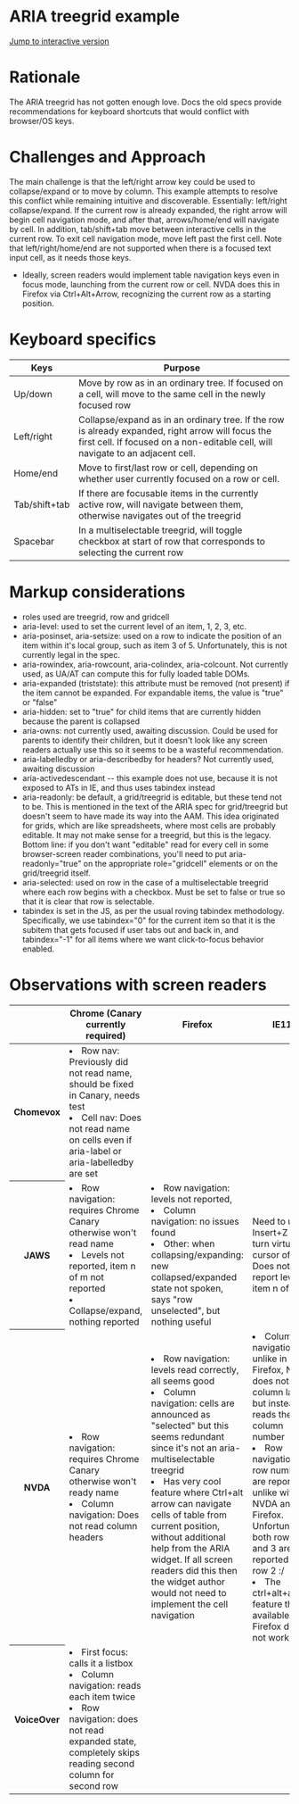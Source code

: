 # ARIA treegrid example

[Jump to interactive version](https://cdn.rawgit.com/aleventhal/treegrid-tab-active-cells/0.1.8/treegrid.html)

# Rationale

The ARIA treegrid has not gotten enough love. Docs the old specs provide recommendations for keyboard shortcuts that would conflict with browser/OS keys.

# Challenges and Approach

The main challenge is that the left/right arrow key could be used to collapse/expand or to move by column. This example attempts to resolve this conflict while remaining intuitive and discoverable. Essentially: left/right collapse/expand. If the current row is already expanded, the right arrow will begin cell navigation mode, and after that, arrows/home/end will navigate by cell. In addition, tab/shift+tab move between interactive cells in the current row. To exit cell navigation mode, move left past the first cell. Note that left/right/home/end are not supported when there is a focused text input cell, as it needs those keys.

* Ideally, screen readers would implement table navigation keys even in focus mode, launching from the current row or cell. NVDA does this in Firefox via Ctrl+Alt+Arrow, recognizing the current row as a starting position.

# Keyboard specifics
<table>
<thead>
<tr>
<th>Keys</th>
<th>Purpose</th>
</tr>
</thead>
<tbody>
  <tr>
    <td>Up/down</td>
    <td>Move by row as in an ordinary tree. If focused on a cell, will move
    to the same cell in the newly focused row</td>
  </tr>
  <tr>
    <td>Left/right</td>
    <td>Collapse/expand as in an ordinary tree. If the row is already expanded, right arrow will focus the first cell. If focused on a non-editable cell, will navigate to an adjacent cell.</td>
  </tr>
  <tr>
    <td>Home/end</td>
    <td>Move to first/last row or cell, depending on whether user currently focused on a row or cell.</td>
  </tr>
  <tr>
    <td>Tab/shift+tab</td>
    <td>If there are focusable items in the currently active row,
        will navigate between them, otherwise navigates out of the treegrid</td>
  </tr>
  <tr>
    <td>Spacebar</td>
    <td>In a multiselectable treegrid, will toggle checkbox at start of row
    that corresponds to selecting the current row</td>
  </tr>
</tbody>
</table>


# Markup considerations
* roles used are treegrid, row and gridcell
* aria-level: used to set the current level of an item, 1, 2, 3, etc.
* aria-posinset, aria-setsize: used on a row to indicate the position of an item within it's local group, such as item 3 of 5. Unfortunately, this is not currently legal in the spec.
* aria-rowindex, aria-rowcount, aria-colindex, aria-colcount. Not currently used, as UA/AT can compute this for fully loaded table DOMs.
* aria-expanded (triststate): this attribute must be removed (not present) if the item cannot be expanded. For expandable items, the value is "true" or "false"
* aria-hidden: set to "true" for child items that are currently hidden because the parent is collapsed
* aria-owns: not currently used, awaiting discussion. Could be used for parents to identify their children, but it doesn't look like any screen readers actually use this so it seems to be a wasteful recommendation.
* aria-labelledby or aria-describedby for headers? Not currently used, awaiting discussion
* aria-activedescendant -- this example does not use, because it is not exposed to ATs in IE, and thus uses tabindex instead
* aria-readonly: be default, a grid/treegrid is editable, but these tend not to be. This is mentioned in the text of the ARIA spec for grid/treegrid but doesn't seem to have made its way into the AAM. This idea originated for grids, which are like spreadsheets, where most cells are probably editable. It may not make sense for a treegrid, but this is the legacy. Bottom line: if you don't want "editable" read for every cell in some browser-screen reader combinations, you'll need to put aria-readonly="true" on the appropriate role="gridcell" elements or on the grid/treegrid itself.
* aria-selected: used on row in the case of a multiselectable treegrid where each row begins with a checkbox. Must be set to false or true so that it is clear that row is selectable.
* tabindex is set in the JS, as per the usual roving tabindex methodology. Specifically, we use tabindex="0" for the current item so that it is the subitem that gets focused if user tabs out and back in, and tabindex="-1" for all items where we want click-to-focus behavior enabled.

# Observations with screen readers

<table>
<thead>
  <tr>
    <th></th>
    <th>Chrome (Canary currently required)</th>
    <th>Firefox</th>
    <th>IE11</th>
    <th>Safari</th>
  </tr>
</thead>
<tbody>
<tr>
<th>Chomevox</th>
<td>
<li>Row nav: Previously did not read name, should be fixed in Canary, needs test
<li>Cell nav: Does not read name on cells even if aria-label or aria-labelledby are set</td>
<td></td>
<td></td>
<td></td>
</tr>
<tr>
<th>JAWS</th>
<td>
  <li>Row navigation: requires Chrome Canary otherwise won't read name
  <li>Levels not reported, item n of m not reported
  <li>Collapse/expand, nothing reported
</td>
<td>
  <li>Row navigation: levels not reported,
  <li>Column navigation: no issues found
  <li>Other: when collapsing/expanding: new collapsed/expanded state not spoken, says "row unselected", but nothing useful
</td>
<td>Need to use Insert+Z to turn virtual cursor off. Does not report level or item n of m.</td>
<td></td>
</tr>
<tr>
<th>NVDA</th>
<td>
  <li>Row navigation: requires Chrome Canary otherwise won't ready name
  <li>Column navigation: Does not read column headers
</td>
<td>
  <li>Row navigation: levels read correctly, all seems good
  <li>Column navigation: cells are announced as "selected" but this seems redundant since it's not an aria-multiselectable treegrid
  <li>Has very cool feature where Ctrl+alt arrow can navigate cells of table from current position, without
      additional help from the ARIA widget. If all screen readers did this then the widget author would not need
      to implement the cell navigation
<td>
  <li>Column navigation: unlike in Firefox, NVDA does not read column labels but instead reads the column number
  <li>Row navigation: row numbers are reported, unlike with NVDA and Firefox. Unfortunately both row 2 and 3 are reported as row 2 :/
  <li>The ctrl+alt+arrow feature that is available in Firefox does not work in IE
</tr>
<tr>
<th>VoiceOver</th>
<td>
  <li>First focus: calls it a listbox
  <li>Column navigation: reads each item twice
  <li>Row navigation: does not read expanded state, completely skips reading second column for second row
<td></td>
<td></td>
<td>Row navigation: doesn't let us do this, reads cells no matter what</td>
</tr>
</tbody>
</table>



